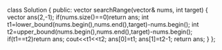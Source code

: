 class Solution {
public:
    vector<int> searchRange(vector<int>& nums, int target) {
    vector<int> ans(2,-1);
    if(nums.size()==0)return ans;
    int t1=lower_bound(nums.begin(),nums.end(),target)-nums.begin();
    int t2=upper_bound(nums.begin(),nums.end(),target)-nums.begin();
    if(t1==t2)return ans;
    cout<<t1<<t2;
    ans[0]=t1;
    ans[1]=t2-1;
    return ans;
    }
};
       
 